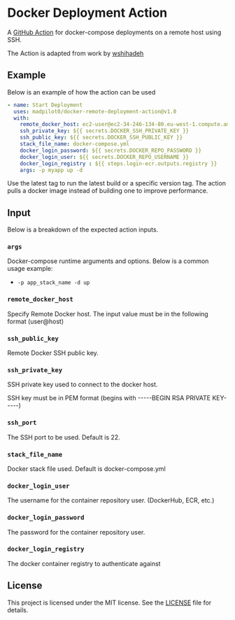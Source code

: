 # Docker Deployment Action
A [GitHub Action](https://github.com/marketplace/actions/docker-compose-remote-deployment) for docker-compose deployments on a remote host using SSH.

The Action is adapted from work by [wshihadeh](https://github.com/marketplace/actions/docker-deployment)


## Example

Below is an example of how the action can be used

```yaml
- name: Start Deployment
  uses: madpilot0/docker-remote-deployment-action@v1.0
  with:
    remote_docker_host: ec2-user@ec2-34-246-134-80.eu-west-1.compute.amazonaws.com
    ssh_private_key: ${{ secrets.DOCKER_SSH_PRIVATE_KEY }}
    ssh_public_key: ${{ secrets.DOCKER_SSH_PUBLIC_KEY }}
    stack_file_name: docker-compose.yml
    docker_login_password: ${{ secrets.DOCKER_REPO_PASSWORD }}
    docker_login_user: ${{ secrets.DOCKER_REPO_USERNAME }}
    docker_login_registry : ${{ steps.login-ecr.outputs.registry }}
    args: -p myapp up -d
```

Use the latest tag to run the latest build or a specific version tag. The action pulls a docker image instead of building one to improve performance.
## Input

Below is a breakdown of the expected action inputs.

### `args`

Docker-compose runtime arguments and options. Below is a common usage example:

- `-p app_stack_name -d up`

### `remote_docker_host`

Specify Remote Docker host. The input value must be in the following format (user@host)

### `ssh_public_key`

Remote Docker SSH public key.

### `ssh_private_key`

SSH private key used to connect to the docker host.

SSH key must be in PEM format (begins with -----BEGIN RSA PRIVATE KEY-----)

### `ssh_port`

The SSH port to be used. Default is 22.

### `stack_file_name`

Docker stack file used. Default is docker-compose.yml

### `docker_login_user`

The username for the container repository user. (DockerHub, ECR, etc.)

### `docker_login_password`

The password for the container repository user.

### `docker_login_registry`

The docker container registry to authenticate against

## License

This project is licensed under the MIT license. See the [LICENSE](LICENSE) file for details.
